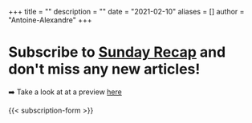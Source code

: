 +++
title = ""
description = ""
date = "2021-02-10"
aliases = []
author = "Antoine-Alexandre"
+++

# Subscribe to [Sunday Recap]() and don't miss any new articles!

➡️ Take a look at at a preview [here](https://sh1.sendinblue.com/ade290x18lpfe.html?t=1661073565)

{{< subscription-form >}}